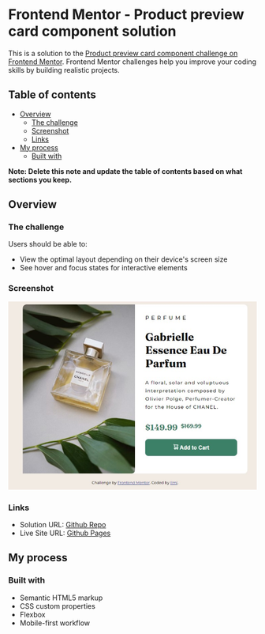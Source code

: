 # Frontend Mentor - Product preview card component solution

This is a solution to the [Product preview card component challenge on Frontend Mentor](https://www.frontendmentor.io/challenges/product-preview-card-component-GO7UmttRfa). Frontend Mentor challenges help you improve your coding skills by building realistic projects.

## Table of contents

- [Overview](#overview)
  - [The challenge](#the-challenge)
  - [Screenshot](#screenshot)
  - [Links](#links)
- [My process](#my-process)
  - [Built with](#built-with)

**Note: Delete this note and update the table of contents based on what sections you keep.**

## Overview

### The challenge

Users should be able to:

- View the optimal layout depending on their device's screen size
- See hover and focus states for interactive elements

### Screenshot

![](./screenshot.jpg)

### Links

- Solution URL: [Github Repo](https://github.com/IrumiDesu7/product-preview-card-component-main)
- Live Site URL: [Github Pages](https://irumidesu7.github.io/product-preview-card-component-main/)

## My process

### Built with

- Semantic HTML5 markup
- CSS custom properties
- Flexbox
- Mobile-first workflow

